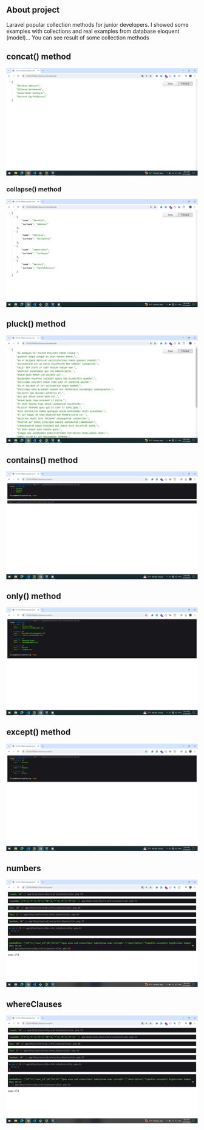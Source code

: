 ## About project

Laravel popular collection methods for junior developers. I showed some examples with collections and real examples from database eloquent (model)... You can see result of some collection methods

## concat() method

<img src="images/concat.png">

### collapse() method

<img src="images/collapse.png">

## pluck() method

<img src="images/pluck.png">

## contains() method

<img src="images/contains.png">

## only() method

<img src="images/only.png">

## except() method

<img src="images/except.png">

## numbers

<img src="images/numbers.png">

## whereClauses

<img src="images/numbers.png">
